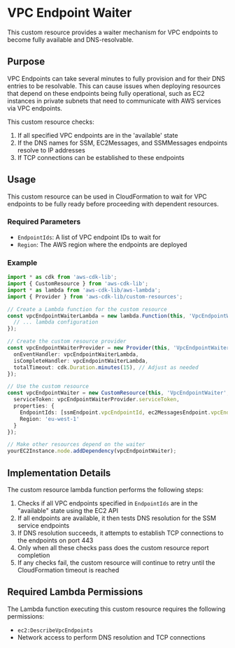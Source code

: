 # VPC Endpoint Waiter

This custom resource provides a waiter mechanism for VPC endpoints to become fully available and DNS-resolvable.

## Purpose

VPC Endpoints can take several minutes to fully provision and for their DNS entries to be resolvable. This can cause issues when deploying resources that depend on these endpoints being fully operational, such as EC2 instances in private subnets that need to communicate with AWS services via VPC endpoints.

This custom resource checks:
1. If all specified VPC endpoints are in the 'available' state
2. If the DNS names for SSM, EC2Messages, and SSMMessages endpoints resolve to IP addresses
3. If TCP connections can be established to these endpoints

## Usage

This custom resource can be used in CloudFormation to wait for VPC endpoints to be fully ready before proceeding with dependent resources.

### Required Parameters

- `EndpointIds`: A list of VPC endpoint IDs to wait for
- `Region`: The AWS region where the endpoints are deployed

### Example

```typescript
import * as cdk from 'aws-cdk-lib';
import { CustomResource } from 'aws-cdk-lib';
import * as lambda from 'aws-cdk-lib/aws-lambda';
import { Provider } from 'aws-cdk-lib/custom-resources';

// Create a Lambda function for the custom resource
const vpcEndpointWaiterLambda = new lambda.Function(this, 'VpcEndpointWaiterLambda', {
  // ... lambda configuration
});

// Create the custom resource provider
const vpcEndpointWaiterProvider = new Provider(this, 'VpcEndpointWaiterProvider', {
  onEventHandler: vpcEndpointWaiterLambda,
  isCompleteHandler: vpcEndpointWaiterLambda,
  totalTimeout: cdk.Duration.minutes(15), // Adjust as needed
});

// Use the custom resource
const vpcEndpointWaiter = new CustomResource(this, 'VpcEndpointWaiter', {
  serviceToken: vpcEndpointWaiterProvider.serviceToken,
  properties: {
    EndpointIds: [ssmEndpoint.vpcEndpointId, ec2MessagesEndpoint.vpcEndpointId, ssmmessagesEndpoint.vpcEndpointId],
    Region: 'eu-west-1'
  }
});

// Make other resources depend on the waiter
yourEC2Instance.node.addDependency(vpcEndpointWaiter);
```

## Implementation Details

The custom resource lambda function performs the following steps:

1. Checks if all VPC endpoints specified in `EndpointIds` are in the "available" state using the EC2 API
2. If all endpoints are available, it then tests DNS resolution for the SSM service endpoints
3. If DNS resolution succeeds, it attempts to establish TCP connections to the endpoints on port 443
4. Only when all these checks pass does the custom resource report completion
5. If any checks fail, the custom resource will continue to retry until the CloudFormation timeout is reached

## Required Lambda Permissions

The Lambda function executing this custom resource requires the following permissions:
- `ec2:DescribeVpcEndpoints`
- Network access to perform DNS resolution and TCP connections
